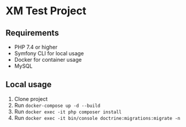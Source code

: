 # XM Test Project

## Requirements
- PHP 7.4 or higher
- Symfony CLI for local usage
- Docker for container usage
- MySQL

## Local usage
1. Clone project
2. Run `docker-compose up -d --build`
3. Run `docker exec -it php composer install`
4. Run `docker exec -it bin/console doctrine:migrations:migrate -n`
